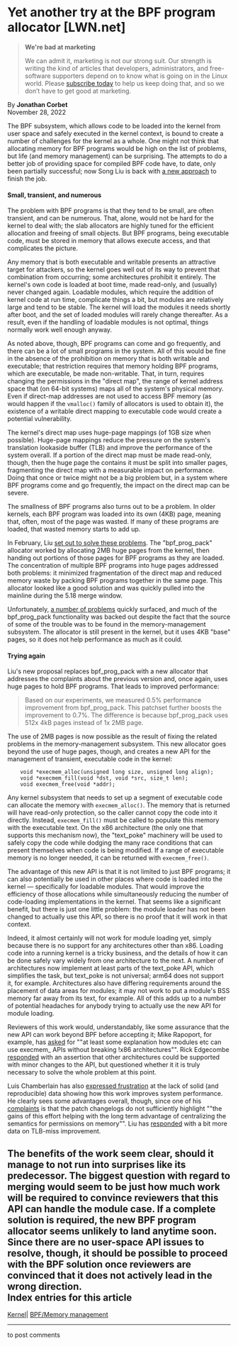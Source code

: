 # Yet another try at the BPF program allocator [LWN.net]

> **We're bad at marketing**
> 
> We can admit it, marketing is not our strong suit. Our strength is writing the kind of articles that developers, administrators, and free-software supporters depend on to know what is going on in the Linux world. Please [subscribe today](/Promo/nsn-bad/subscribe) to help us keep doing that, and so we don’t have to get good at marketing. 

By **Jonathan Corbet**  
November 28, 2022 

The BPF subsystem, which allows code to be loaded into the kernel from user space and safely executed in the kernel context, is bound to create a number of challenges for the kernel as a whole. One might not think that allocating memory for BPF programs would be high on the list of problems, but life (and memory management) can be surprising. The attempts to do a better job of providing space for compiled BPF code have, to date, only been partially successful; now Song Liu is back with [a new approach](/ml/linux-mm/20221107223921.3451913-1-song@kernel.org/) to finish the job. 

#### Small, transient, and numerous

The problem with BPF programs is that they tend to be small, are often transient, and can be numerous. That, alone, would not be hard for the kernel to deal with; the slab allocators are highly tuned for the efficient allocation and freeing of small objects. But BPF programs, being executable code, must be stored in memory that allows execute access, and that complicates the picture. 

Any memory that is both executable and writable presents an attractive target for attackers, so the kernel goes well out of its way to prevent that combination from occurring; some architectures prohibit it entirely. The kernel's own code is loaded at boot time, made read-only, and (usually) never changed again. Loadable modules, which require the addition of kernel code at run time, complicate things a bit, but modules are relatively large and tend to be stable. The kernel will load the modules it needs shortly after boot, and the set of loaded modules will rarely change thereafter. As a result, even if the handling of loadable modules is not optimal, things normally work well enough anyway. 

As noted above, though, BPF programs can come and go frequently, and there can be a lot of small programs in the system. All of this would be fine in the absence of the prohibition on memory that is both writable and executable; that restriction requires that memory holding BPF programs, which are executable, be made non-writable. That, in turn, requires changing the permissions in the "direct map", the range of kernel address space that (on 64-bit systems) maps all of the system's physical memory. Even if direct-map addresses are not used to access BPF memory (as would happen if the `vmalloc()` family of allocators is used to obtain it), the existence of a writable direct mapping to executable code would create a potential vulnerability. 

The kernel's direct map uses huge-page mappings (of 1GB size when possible). Huge-page mappings reduce the pressure on the system's translation lookaside buffer (TLB) and improve the performance of the system overall. If a portion of the direct map must be made read-only, though, then the huge page the contains it must be split into smaller pages, fragmenting the direct map with a measurable impact on performance. Doing that once or twice might not be a big problem but, in a system where BPF programs come and go frequently, the impact on the direct map can be severe. 

The smallness of BPF programs also turns out to be a problem. In older kernels, each BPF program was loaded into its own (4KB) page, meaning that, often, most of the page was wasted. If many of these programs are loaded, that wasted memory starts to add up. 

In February, Liu [set out to solve these problems](/Articles/883454/). The "bpf_prog_pack" allocator worked by allocating 2MB huge pages from the kernel, then handing out portions of those pages for BPF programs as they are loaded. The concentration of multiple BPF programs into huge pages addressed both problems: it minimized fragmentation of the direct map and reduced memory waste by packing BPF programs together in the same page. This allocator looked like a good solution and was quickly pulled into the mainline during the 5.18 merge window. 

Unfortunately, [a number of problems](/Articles/892743/) quickly surfaced, and much of the bpf_prog_pack functionality was backed out despite the fact that the source of some of the trouble was to be found in the memory-management subsystem. The allocator is still present in the kernel, but it uses 4KB "base" pages, so it does not help performance as much as it could. 

#### Trying again

Liu's new proposal replaces bpf_prog_pack with a new allocator that addresses the complaints about the previous version and, once again, uses huge pages to hold BPF programs. That leads to improved performance: 

> Based on our experiments, we measured 0.5% performance improvement from bpf_prog_pack. This patchset further boosts the improvement to 0.7%. The difference is because bpf_prog_pack uses 512x 4kB pages instead of 1x 2MB page. 

The use of 2MB pages is now possible as the result of fixing the related problems in the memory-management subsystem. This new allocator goes beyond the use of huge pages, though, and creates a new API for the management of transient, executable code in the kernel: 
    
    
        void *execmem_alloc(unsigned long size, unsigned long align);
        void *execmem_fill(void *dst, void *src, size_t len);
        void execmem_free(void *addr);
    

Any kernel subsystem that needs to set up a segment of executable code can allocate the memory with `execmem_alloc()`. The memory that is returned will have read-only protection, so the caller cannot copy the code into it directly. Instead, `execmem_fill()` must be called to populate this memory with the executable text. On the x86 architecture (the only one that supports this mechanism now), the "text_poke" machinery will be used to safely copy the code while dodging the many race conditions that can present themselves when code is being modified. If a range of executable memory is no longer needed, it can be returned with `execmem_free()`. 

The advantage of this new API is that it is not limited to just BPF programs; it can also potentially be used in other places where code is loaded into the kernel — specifically for loadable modules. That would improve the efficiency of those allocations while simultaneously reducing the number of code-loading implementations in the kernel. That seems like a significant benefit, but there is just one little problem: the module loader has not been changed to actually use this API, so there is no proof that it will work in that context. 

Indeed, it almost certainly will not work for module loading yet, simply because there is no support for any architectures other than x86. Loading code into a running kernel is a tricky business, and the details of how it can be done safely vary widely from one architecture to the next. A number of architectures now implement at least parts of the text_poke API, which simplifies the task, but text_poke is not universal; arm64 does not support it, for example. Architectures also have differing requirements around the placement of data areas for modules; it may not work to put a module's BSS memory far away from its text, for example. All of this adds up to a number of potential headaches for anybody trying to actually use the new API for module loading. 

Reviewers of this work would, understandably, like some assurance that the new API can work beyond BPF before accepting it; Mike Rapoport, for example, has [asked](/ml/linux-mm/Y2o9Iz30A3Nruqs4@kernel.org/) for ""at least some explanation how modules etc can use execmem_ APIs without breaking !x86 architectures"". Rick Edgecombe [responded](/ml/linux-mm/9e59a4e8b6f071cf380b9843cdf1e9160f798255.camel@intel.com/) with an assertion that other architectures could be supported with minor changes to the API, but questioned whether it it is truly necessary to solve the whole problem at this point. 

Luis Chamberlain has also [expressed frustration](/ml/linux-mm/Y3P%2F9DXAjKhmoIvm@bombadil.infradead.org/) at the lack of solid (and reproducible) data showing how this work improves system performance. He clearly sees some advantages overall, though, since one of his [complaints](/ml/linux-mm/Y2mXI1WHuhRW7Jt+@bombadil.infradead.org/) is that the patch changelogs do not sufficiently highlight ""the gains of this effort helping with the long term advantage of centralizing the semantics for permissions on memory"". Liu has [responded](/ml/linux-mm/CAPhsuW4_aYvPJUfCBkMygKPpHx7Y3xPCV7ewLGGAhyztJq3dhA@mail.gmail.com/) with a bit more data on TLB-miss improvement. 

The benefits of the work seem clear, should it manage to not run into surprises like its predecessor. The biggest question with regard to merging would seem to be just how much work will be required to convince reviewers that this API can handle the module case. If a complete solution is required, the new BPF program allocator seems unlikely to land anytime soon. Since there are no user-space API issues to resolve, though, it should be possible to proceed with the BPF solution once reviewers are convinced that it does not actively lead in the wrong direction.  
Index entries for this article  
---  
[Kernel](/Kernel/Index)| [BPF/Memory management](/Kernel/Index#BPF-Memory_management)  
  


* * *

to post comments 

